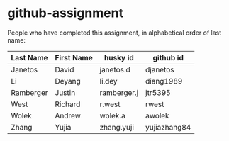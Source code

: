 # github-assignment

People who have completed this assignment, in alphabetical order of last name:

Last Name | First Name | husky id | github id
----------| -------| -------|---------
Janetos    |    David    |    janetos.d    |    djanetos
Li    | Deyang  | li.dey  | diang1989
Ramberger    |   Justin   | ramberger.j   |   jtr5395
West    |   Richard   | r.west   |   rwest
Wolek   |   Andrew    | wolek.a  |  awolek
Zhang   |   Yujia     | zhang.yuji  | yujiazhang84

